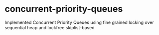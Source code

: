 # concurrent-priority-queues
Implemented Concurrent Priority Queues using fine grained locking over sequential heap and lockfree skiplist-based
